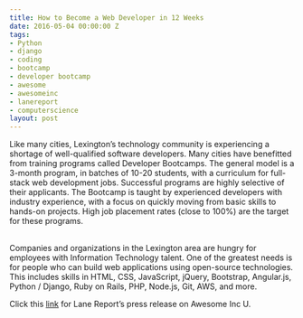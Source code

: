```yaml
---
title: How to Become a Web Developer in 12 Weeks
date: 2016-05-04 00:00:00 Z
tags:
- Python
- django
- coding
- bootcamp
- developer bootcamp
- awesome
- awesomeinc
- lanereport
- computerscience
layout: post
---
```

 
<p>Like many cities, Lexington’s technology community is experiencing a shortage of well-qualified software developers. Many cities have benefitted from training programs called Developer Bootcamps. The general model is a 3-month program, in batches of 10-20 students, with a curriculum for full-stack web development jobs. Successful programs are highly selective of their applicants. The Bootcamp is taught by experienced developers with industry experience, with a focus on quickly moving from basic skills to hands-on projects. High job placement rates (close to 100%) are the target for these programs.</p><p><br/>Companies and organizations in the Lexington area are hungry for employees with Information Technology talent. One of the greatest needs is for people who can build web applications using open-source technologies. This includes skills in HTML, CSS, JavaScript, jQuery, Bootstrap, Angular.js, Python / Django, Ruby on Rails, PHP, Node.js, Git, AWS, and more. <br/></p><p>Click this <a href="http://www.lanereport.com/63017/2016/04/awesome-inc-to-launch-web-developer-program-in-lexington/" target="_blank">link</a> for Lane Report’s press release on Awesome Inc U.</p>
